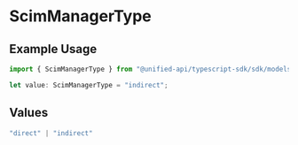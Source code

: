 # ScimManagerType

## Example Usage

```typescript
import { ScimManagerType } from "@unified-api/typescript-sdk/sdk/models/shared";

let value: ScimManagerType = "indirect";
```

## Values

```typescript
"direct" | "indirect"
```
